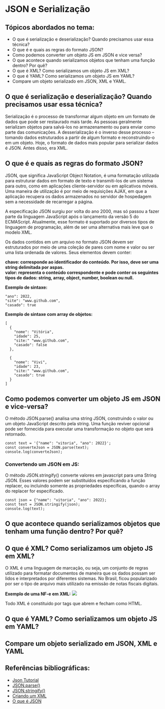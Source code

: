 <h1> JSON e Serialização </h1>

<h2>Tópicos abordados no tema:</h2>
<ul>
  <li>O que é serialização e deserialização? Quando precisamos usar essa técnica?
     </li>
    <li>O que é e quais as regras do formato JSON?
       </li>
      <li>Como podemos converter um objeto JS em JSON e vice versa?
         </li>
        <li>O que acontece quando serializamos objetos que tenham uma função dentro? Por quê?
           </li>
          <li>O que é XML? Como serializamos um objeto JS em XML?
             </li>
            <li>O que é YAML? Como serializamos um objeto JS em YAML?
               </li>
  <li> Compare um objeto serializado em JSON, XML e YAML.
  </li>
    </ul>
    
<h2> O que é serialização e deserialização? Quando precisamos usar essa técnica?</h2>
<p>Serialização é o processo de transformar algum objeto em um formato de dados que pode ser restaurado mais tarde. As pessoas geralmente serializam objetos para salvá-los no armazenamento ou para enviar como parte das comunicações. A desserialização é o inverso desse processo – tomando dados estruturados a partir de algum formato e reconstruindo-o em um objeto. Hoje, o formato de dados mais popular para serializar dados é JSON. Antes disso, era XML.</p>
<h2>O que é e quais as regras do formato JSON?</h2>
<p>
JSON, que significa JavaScript Object Notation, é uma formatação utilizada para estruturar dados em formato de texto e transmiti-los de um sistema para outro, como em aplicações cliente-servidor ou em aplicativos móveis. Uma maneira de utilização é por meio de requisições AJAX, em que a aplicação recupera os dados armazenados no servidor de hospedagem sem a necessidade de recarregar a página.

A especificação JSON surgiu por volta do ano 2000, mas só passou a fazer parte da linguagem JavaScript após o lançamento da versão 5 do ECMAScript. Atualmente, esse formato é suportado por diversos tipos de linguagem de programação, além de ser uma alternativa mais leve que o modelo XML.</p>

<p> Os dados contidos em um arquivo no formato JSON devem ser estruturados por meio de uma coleção de pares com nome e valor ou ser uma lista ordenada de valores. Seus elementos devem conter:

<b>chave: corresponde ao identificador do conteúdo. Por isso, deve ser uma string delimitada por aspas.</b>
  <br>
<b>valor: representa o conteúdo correspondente e pode conter os seguintes tipos de dados: string, array, object, number, boolean ou null.</b>
</p>

<b>Exemplo de sintaxe:</b>
```
"ano": 2022,
"site": "www.github.com",
"casado": true
```

<b>Exemplo de sintaxe com array de objetos:</b>

``` 
[ 
  {
    "nome": "Vitória", 
    "idade": 25,
    "site:" "www.github.com",
    "casado": false
  }, 
  
  {
    "nome": "Vivi", 
    "idade": 23,
    "site:" "www.github.com",
    "casado": true
  }
]
```
    
<h2>Como podemos converter um objeto JS em JSON e vice-versa?</h2>
<p>O método JSON.parse() analisa uma string JSON, construindo o valor ou um objeto JavaScript descrito pela string. Uma função reviver opcional pode ser fornecida para executar uma transformação no objeto que será retornado.</p>

```
const text = '{"name": "vitoria", "ano": 2022}';
const converteJson = JSON.parse(text);
console.log(converteJson);
```

<h3>Convertendo um JSON em JS:</h3>

<p>O método JSON.stringify() converte valores em javascript para uma String  JSON. Esses valores podem ser substituidos especificando a função replacer, ou incluindo somente as propriedades específicas, quando o array do replacer for especificado.</p>

```
const json = {"name": "vitoria", "ano": 2022};
const text = JSON.stringify(json);
console.log(text);
```

<h2>O que acontece quando serializamos objetos que tenham uma função dentro? Por quê?</h2>

<h2>O que é XML? Como serializamos um objeto JS em XML?</h2>
<p>O XML é uma linguagem de marcação, ou seja, um conjunto de regras utilizado para formatar documentos de maneira que os dados possam ser lidos e interpretados por diferentes sistemas. No Brasil, ficou popularizado por ser o tipo de arquivo mais utilizado na emissão de notas fiscais digitais.</p>

<b>Exemplo de uma NF-e em XML:</b>
<img src="https://www.espiaonfe.com.br/images/lab/xml-nfe-estrutura-exemplo.png"/>
<p>Todo XML é constituido por tags que abrem e fecham como HTML.</p>


<h2>O que é YAML? Como serializamos um objeto JS em YAML?</h2>
<h2>Compare um objeto serializado em JSON, XML e YAML</h2>
<h2> Referências bibliográficas:</h2>
<ul>
  <li><a href="https://www.devmedia.com.br/json-tutorial/25275">Json Tutorial</a>
     </li>
    <li><a href="https://developer.mozilla.org/pt-BR/docs/Web/JavaScript/Reference/Global_Objects/JSON/parse">JSON.parse()</a>
  </li>
  <li><a href="https://developer.mozilla.org/pt-BR/docs/Web/JavaScript/Reference/Global_Objects/JSON/stringify">JSON.stringify()</a>
    </li>
    <li><a href="XML Tutorial">Criando um XML</a>
      <li><a href="https://rockcontent.com/br/blog/json/">O que é JSON</a>
  </li>
  </ul>
